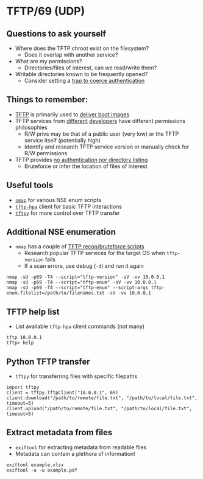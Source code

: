 # TFTP/69 (UDP)

## Questions to ask yourself
  *  Where does the TFTP chroot exist on the filesystem?
      *  Does it overlap with another service?
  *  What are my permissions?
      *  Directories/files of interest, can we read/write them?
  *  Writable directories known to be frequently opened?
      *  Consider setting a [trap to coerce authentication](https://www.ired.team/offensive-security/initial-access/t1187-forced-authentication)

## Things to remember:
  *  [TFTP](https://en.wikipedia.org/wiki/Trivial_File_Transfer_Protocol) is primarily used to [deliver boot images](https://en.wikipedia.org/wiki/Preboot_Execution_Environment)
  *  TFTP services from [different](https://git.kernel.org/pub/scm/network/tftp/tftp-hpa.git/tree/tftpd) [developers](https://www.solarwinds.com/free-tools/free-tftp-server) have different permissions philosophies
      *  R/W privs may be that of a public user (very low) or the TFTP service itself (potentially high)
      *  Identify and research TFTP service version or manually check for R/W permissions
  *  TFTP provides [no authentication nor directory listing](https://datatracker.ietf.org/doc/html/rfc1350#section-1)
      *  Bruteforce or infer the location of files of interest

## Useful tools
  *  [`nmap`](https://nmap.org/) for various NSE enum scripts
  *  [`tftp-hpa`](https://linux.die.net/man/1/ftp) client for basic TFTP interactions
  *  [`tftpy`](https://pypi.org/project/tftpy/) for more control over TFTP transfer

## Additional NSE enumeration
  *  `nmap` has a couple of [TFTP recon/bruteforce scripts](https://nmap.org/search/?q=tftp)
      *  Research popular TFTP services for the target OS when `tftp-version` fails
      *  If a scan errors, use debug (`-d`) and run it again

```
nmap -sU -p69 -T4 --script="tftp-version" -sV -vv 10.0.0.1
nmap -sU -p69 -T4 --script="tftp-enum" -sV -vv 10.0.0.1
nmap -sU -p69 -T4 --script="tftp-enum" --script-args tftp-enum.filelist=/path/to/filenames.txt -sV -vv 10.0.0.1
```

## TFTP help list
  *  List available `tftp-hpa` client commands (not many)

```
tftp 10.0.0.1
tftp> help
```

## Python TFTP transfer
  *  `tftpy` for transferring files with specific filepaths

```
import tftpy
client = tftpy.TftpClient("10.0.0.1", 69)
client.download("/path/to/remote/file.txt", "/path/to/local/file.txt", timeout=5)
client.upload("/path/to/remote/file.txt", "/path/to/local/file.txt", timeout=5)
```

## Extract metadata from files
  *  `exiftool` for extracting metadata from readable files
  *  Metadata can contain a plethora of information!

```
exiftool example.xlsx
exiftool -a -u example.pdf
```
